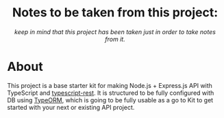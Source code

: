 <h1 base starter kit for making Node.js + Express.js API with TypeScript</h1>
<h1 align="center">Notes to be taken from this project:</h1>
<h6 align="center">keep in mind that this project has been taken just in order to take notes from it.
 

# About

This project is a base starter kit for making Node.js + Express.js API with TypeScript and [typescript-rest](https://github.com/thiagobustamante/typescript-rest).
It is structured to be fully configured with DB using [TypeORM](https://github.com/typeorm/typeorm), which is going to be fully usable as a go to Kit to get started with your
next or existing API project.


